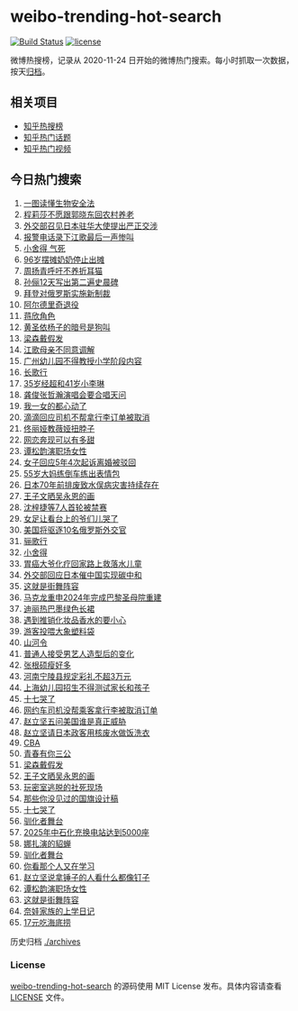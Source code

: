 # weibo-trending-hot-search

[![Build Status](https://github.com/justjavac/weibo-trending-hot-search/workflows/ci/badge.svg?branch=master)](https://github.com/justjavac/weibo-trending-hot-search/actions)
[![license](https://img.shields.io/github/license/justjavac/weibo-trending-hot-search)](https://github.com/justjavac/weibo-trending-hot-search/blob/master/LICENSE)

微博热搜榜，记录从 2020-11-24 日开始的微博热门搜索。每小时抓取一次数据，按天[归档](./archives)。

## 相关项目

- [知乎热搜榜](https://github.com/justjavac/zhihu-trending-top-search)
- [知乎热门话题](https://github.com/justjavac/zhihu-trending-hot-questions)
- [知乎热门视频](https://github.com/justjavac/zhihu-trending-hot-video)

## 今日热门搜索

<!-- BEGIN -->
<!-- 最后更新时间 Fri Apr 16 2021 05:04:21 GMT+0800 (China Standard Time) -->
1. [一图读懂生物安全法](https://s.weibo.com//weibo?q=%23%E4%B8%80%E5%9B%BE%E8%AF%BB%E6%87%82%E7%94%9F%E7%89%A9%E5%AE%89%E5%85%A8%E6%B3%95%23&Refer=new_time)
1. [程莉莎不愿跟郭晓东回农村养老](https://s.weibo.com//weibo?q=%23%E7%A8%8B%E8%8E%89%E8%8E%8E%E4%B8%8D%E6%84%BF%E8%B7%9F%E9%83%AD%E6%99%93%E4%B8%9C%E5%9B%9E%E5%86%9C%E6%9D%91%E5%85%BB%E8%80%81%23&Refer=top)
1. [外交部召见日本驻华大使提出严正交涉](https://s.weibo.com//weibo?q=%23%E5%A4%96%E4%BA%A4%E9%83%A8%E5%8F%AC%E8%A7%81%E6%97%A5%E6%9C%AC%E9%A9%BB%E5%8D%8E%E5%A4%A7%E4%BD%BF%E6%8F%90%E5%87%BA%E4%B8%A5%E6%AD%A3%E4%BA%A4%E6%B6%89%23&Refer=top)
1. [报警电话录下江歌最后一声惨叫](https://s.weibo.com//weibo?q=%23%E6%8A%A5%E8%AD%A6%E7%94%B5%E8%AF%9D%E5%BD%95%E4%B8%8B%E6%B1%9F%E6%AD%8C%E6%9C%80%E5%90%8E%E4%B8%80%E5%A3%B0%E6%83%A8%E5%8F%AB%23&Refer=top)
1. [小舍得 气死](https://s.weibo.com//weibo?q=%E5%B0%8F%E8%88%8D%E5%BE%97%20%E6%B0%94%E6%AD%BB&Refer=top)
1. [96岁摆摊奶奶停止出摊](https://s.weibo.com//weibo?q=%2396%E5%B2%81%E6%91%86%E6%91%8A%E5%A5%B6%E5%A5%B6%E5%81%9C%E6%AD%A2%E5%87%BA%E6%91%8A%23&Refer=top)
1. [周扬青呼吁不养折耳猫](https://s.weibo.com//weibo?q=%23%E5%91%A8%E6%89%AC%E9%9D%92%E5%91%BC%E5%90%81%E4%B8%8D%E5%85%BB%E6%8A%98%E8%80%B3%E7%8C%AB%23&Refer=top)
1. [孙俪12天写出第二遍史晨碑](https://s.weibo.com//weibo?q=%23%E5%AD%99%E4%BF%AA12%E5%A4%A9%E5%86%99%E5%87%BA%E7%AC%AC%E4%BA%8C%E9%81%8D%E5%8F%B2%E6%99%A8%E7%A2%91%23&Refer=top)
1. [拜登对俄罗斯实施新制裁](https://s.weibo.com//weibo?q=%23%E6%8B%9C%E7%99%BB%E5%AF%B9%E4%BF%84%E7%BD%97%E6%96%AF%E5%AE%9E%E6%96%BD%E6%96%B0%E5%88%B6%E8%A3%81%23&Refer=top)
1. [阿尔德里奇退役](https://s.weibo.com//weibo?q=%E9%98%BF%E5%B0%94%E5%BE%B7%E9%87%8C%E5%A5%87%E9%80%80%E5%BD%B9&Refer=top)
1. [蒋欣角色](https://s.weibo.com//weibo?q=%E8%92%8B%E6%AC%A3%E8%A7%92%E8%89%B2&Refer=top)
1. [黄圣依杨子的暗号是狗叫](https://s.weibo.com//weibo?q=%23%E9%BB%84%E5%9C%A3%E4%BE%9D%E6%9D%A8%E5%AD%90%E7%9A%84%E6%9A%97%E5%8F%B7%E6%98%AF%E7%8B%97%E5%8F%AB%23&Refer=top)
1. [梁森戴假发](https://s.weibo.com//weibo?q=%E6%A2%81%E6%A3%AE%E6%88%B4%E5%81%87%E5%8F%91&Refer=top)
1. [江歌母亲不同意调解](https://s.weibo.com//weibo?q=%23%E6%B1%9F%E6%AD%8C%E6%AF%8D%E4%BA%B2%E4%B8%8D%E5%90%8C%E6%84%8F%E8%B0%83%E8%A7%A3%23&Refer=top)
1. [广州幼儿园不得教授小学阶段内容](https://s.weibo.com//weibo?q=%23%E5%B9%BF%E5%B7%9E%E5%B9%BC%E5%84%BF%E5%9B%AD%E4%B8%8D%E5%BE%97%E6%95%99%E6%8E%88%E5%B0%8F%E5%AD%A6%E9%98%B6%E6%AE%B5%E5%86%85%E5%AE%B9%23&Refer=top)
1. [长歌行](https://s.weibo.com//weibo?q=%E9%95%BF%E6%AD%8C%E8%A1%8C&Refer=top)
1. [35岁经超和41岁小李琳](https://s.weibo.com//weibo?q=%2335%E5%B2%81%E7%BB%8F%E8%B6%85%E5%92%8C41%E5%B2%81%E5%B0%8F%E6%9D%8E%E7%90%B3%23&Refer=top)
1. [龚俊张哲瀚演唱会要合唱天问](https://s.weibo.com//weibo?q=%E9%BE%9A%E4%BF%8A%E5%BC%A0%E5%93%B2%E7%80%9A%E6%BC%94%E5%94%B1%E4%BC%9A%E8%A6%81%E5%90%88%E5%94%B1%E5%A4%A9%E9%97%AE&Refer=top)
1. [我一女的都心动了](https://s.weibo.com//weibo?q=%23%E6%88%91%E4%B8%80%E5%A5%B3%E7%9A%84%E9%83%BD%E5%BF%83%E5%8A%A8%E4%BA%86%23&Refer=top)
1. [滴滴回应司机不帮拿行李订单被取消](https://s.weibo.com//weibo?q=%23%E6%BB%B4%E6%BB%B4%E5%9B%9E%E5%BA%94%E5%8F%B8%E6%9C%BA%E4%B8%8D%E5%B8%AE%E6%8B%BF%E8%A1%8C%E6%9D%8E%E8%AE%A2%E5%8D%95%E8%A2%AB%E5%8F%96%E6%B6%88%23&Refer=top)
1. [佟丽娅教薇娅扭脖子](https://s.weibo.com//weibo?q=%23%E4%BD%9F%E4%B8%BD%E5%A8%85%E6%95%99%E8%96%87%E5%A8%85%E6%89%AD%E8%84%96%E5%AD%90%23&Refer=top)
1. [网恋奔现可以有多甜](https://s.weibo.com//weibo?q=%E7%BD%91%E6%81%8B%E5%A5%94%E7%8E%B0%E5%8F%AF%E4%BB%A5%E6%9C%89%E5%A4%9A%E7%94%9C&Refer=top)
1. [谭松韵演职场女性](https://s.weibo.com//weibo?q=%E8%B0%AD%E6%9D%BE%E9%9F%B5%E6%BC%94%E8%81%8C%E5%9C%BA%E5%A5%B3%E6%80%A7&Refer=top)
1. [女子回应5年4次起诉离婚被驳回](https://s.weibo.com//weibo?q=%23%E5%A5%B3%E5%AD%90%E5%9B%9E%E5%BA%945%E5%B9%B44%E6%AC%A1%E8%B5%B7%E8%AF%89%E7%A6%BB%E5%A9%9A%E8%A2%AB%E9%A9%B3%E5%9B%9E%23&Refer=top)
1. [55岁大妈练倒车练出表情包](https://s.weibo.com//weibo?q=%2355%E5%B2%81%E5%A4%A7%E5%A6%88%E7%BB%83%E5%80%92%E8%BD%A6%E7%BB%83%E5%87%BA%E8%A1%A8%E6%83%85%E5%8C%85%23&Refer=top)
1. [日本70年前排废致水俣病灾害持续存在](https://s.weibo.com//weibo?q=%23%E6%97%A5%E6%9C%AC70%E5%B9%B4%E5%89%8D%E6%8E%92%E5%BA%9F%E8%87%B4%E6%B0%B4%E4%BF%A3%E7%97%85%E7%81%BE%E5%AE%B3%E6%8C%81%E7%BB%AD%E5%AD%98%E5%9C%A8%23&Refer=top)
1. [王子文晒吴永恩的画](https://s.weibo.com//weibo?q=%23%E7%8E%8B%E5%AD%90%E6%96%87%E6%99%92%E5%90%B4%E6%B0%B8%E6%81%A9%E7%9A%84%E7%94%BB%23&Refer=top)
1. [沈梓捷等7人首轮被禁赛](https://s.weibo.com//weibo?q=%E6%B2%88%E6%A2%93%E6%8D%B7%E7%AD%897%E4%BA%BA%E9%A6%96%E8%BD%AE%E8%A2%AB%E7%A6%81%E8%B5%9B&Refer=top)
1. [女足让看台上的爷们儿哭了](https://s.weibo.com//weibo?q=%23%E5%A5%B3%E8%B6%B3%E8%AE%A9%E7%9C%8B%E5%8F%B0%E4%B8%8A%E7%9A%84%E7%88%B7%E4%BB%AC%E5%84%BF%E5%93%AD%E4%BA%86%23&Refer=top)
1. [美国将驱逐10名俄罗斯外交官](https://s.weibo.com//weibo?q=%23%E7%BE%8E%E5%9B%BD%E5%B0%86%E9%A9%B1%E9%80%9010%E5%90%8D%E4%BF%84%E7%BD%97%E6%96%AF%E5%A4%96%E4%BA%A4%E5%AE%98%23&Refer=top)
1. [骊歌行](https://s.weibo.com//weibo?q=%E9%AA%8A%E6%AD%8C%E8%A1%8C&Refer=top)
1. [小舍得](https://s.weibo.com//weibo?q=%E5%B0%8F%E8%88%8D%E5%BE%97&Refer=top)
1. [胃癌大爷化疗回家路上救落水儿童](https://s.weibo.com//weibo?q=%E8%83%83%E7%99%8C%E5%A4%A7%E7%88%B7%E5%8C%96%E7%96%97%E5%9B%9E%E5%AE%B6%E8%B7%AF%E4%B8%8A%E6%95%91%E8%90%BD%E6%B0%B4%E5%84%BF%E7%AB%A5&Refer=top)
1. [外交部回应日本催中国实现碳中和](https://s.weibo.com//weibo?q=%23%E5%A4%96%E4%BA%A4%E9%83%A8%E5%9B%9E%E5%BA%94%E6%97%A5%E6%9C%AC%E5%82%AC%E4%B8%AD%E5%9B%BD%E5%AE%9E%E7%8E%B0%E7%A2%B3%E4%B8%AD%E5%92%8C%23&Refer=top)
1. [这就是街舞阵容](https://s.weibo.com//weibo?q=%23%E8%BF%99%E5%B0%B1%E6%98%AF%E8%A1%97%E8%88%9E%E9%98%B5%E5%AE%B9%23&Refer=top)
1. [马克龙重申2024年完成巴黎圣母院重建](https://s.weibo.com//weibo?q=%23%E9%A9%AC%E5%85%8B%E9%BE%99%E9%87%8D%E7%94%B32024%E5%B9%B4%E5%AE%8C%E6%88%90%E5%B7%B4%E9%BB%8E%E5%9C%A3%E6%AF%8D%E9%99%A2%E9%87%8D%E5%BB%BA%23&Refer=top)
1. [迪丽热巴墨绿色长裙](https://s.weibo.com//weibo?q=%23%E8%BF%AA%E4%B8%BD%E7%83%AD%E5%B7%B4%E5%A2%A8%E7%BB%BF%E8%89%B2%E9%95%BF%E8%A3%99%23&Refer=top)
1. [遇到推销化妆品香水的要小心](https://s.weibo.com//weibo?q=%23%E9%81%87%E5%88%B0%E6%8E%A8%E9%94%80%E5%8C%96%E5%A6%86%E5%93%81%E9%A6%99%E6%B0%B4%E7%9A%84%E8%A6%81%E5%B0%8F%E5%BF%83%23&Refer=top)
1. [游客投喂大象塑料袋](https://s.weibo.com//weibo?q=%23%E6%B8%B8%E5%AE%A2%E6%8A%95%E5%96%82%E5%A4%A7%E8%B1%A1%E5%A1%91%E6%96%99%E8%A2%8B%23&Refer=top)
1. [山河令](https://s.weibo.com//weibo?q=%E5%B1%B1%E6%B2%B3%E4%BB%A4&Refer=top)
1. [普通人接受男艺人造型后的变化](https://s.weibo.com//weibo?q=%23%E6%99%AE%E9%80%9A%E4%BA%BA%E6%8E%A5%E5%8F%97%E7%94%B7%E8%89%BA%E4%BA%BA%E9%80%A0%E5%9E%8B%E5%90%8E%E7%9A%84%E5%8F%98%E5%8C%96%23&Refer=top)
1. [张根硕瘦好多](https://s.weibo.com//weibo?q=%23%E5%BC%A0%E6%A0%B9%E7%A1%95%E7%98%A6%E5%A5%BD%E5%A4%9A%23&Refer=top)
1. [河南宁陵县规定彩礼不超3万元](https://s.weibo.com//weibo?q=%23%E6%B2%B3%E5%8D%97%E5%AE%81%E9%99%B5%E5%8E%BF%E8%A7%84%E5%AE%9A%E5%BD%A9%E7%A4%BC%E4%B8%8D%E8%B6%853%E4%B8%87%E5%85%83%23&Refer=top)
1. [上海幼儿园招生不得测试家长和孩子](https://s.weibo.com//weibo?q=%23%E4%B8%8A%E6%B5%B7%E5%B9%BC%E5%84%BF%E5%9B%AD%E6%8B%9B%E7%94%9F%E4%B8%8D%E5%BE%97%E6%B5%8B%E8%AF%95%E5%AE%B6%E9%95%BF%E5%92%8C%E5%AD%A9%E5%AD%90%23&Refer=top)
1. [十七哭了](https://s.weibo.com//weibo?q=%23%E5%8D%81%E4%B8%83%E5%93%AD%E4%BA%86%23&Refer=top)
1. [网约车司机没帮乘客拿行李被取消订单](https://s.weibo.com//weibo?q=%E7%BD%91%E7%BA%A6%E8%BD%A6%E5%8F%B8%E6%9C%BA%E6%B2%A1%E5%B8%AE%E4%B9%98%E5%AE%A2%E6%8B%BF%E8%A1%8C%E6%9D%8E%E8%A2%AB%E5%8F%96%E6%B6%88%E8%AE%A2%E5%8D%95&Refer=top)
1. [赵立坚五问美国谁是真正威胁](https://s.weibo.com//weibo?q=%23%E8%B5%B5%E7%AB%8B%E5%9D%9A%E4%BA%94%E9%97%AE%E7%BE%8E%E5%9B%BD%E8%B0%81%E6%98%AF%E7%9C%9F%E6%AD%A3%E5%A8%81%E8%83%81%23&Refer=top)
1. [赵立坚请日本政客用核废水做饭洗衣](https://s.weibo.com//weibo?q=%23%E8%B5%B5%E7%AB%8B%E5%9D%9A%E8%AF%B7%E6%97%A5%E6%9C%AC%E6%94%BF%E5%AE%A2%E7%94%A8%E6%A0%B8%E5%BA%9F%E6%B0%B4%E5%81%9A%E9%A5%AD%E6%B4%97%E8%A1%A3%23&Refer=top)
1. [CBA](https://s.weibo.com//weibo?q=CBA&Refer=top)
1. [青春有你三公](https://s.weibo.com//weibo?q=%E9%9D%92%E6%98%A5%E6%9C%89%E4%BD%A0%E4%B8%89%E5%85%AC&Refer=top)
1. [梁森戴假发](https://s.weibo.com//weibo?q=%23%E6%A2%81%E6%A3%AE%E6%88%B4%E5%81%87%E5%8F%91%23&Refer=top)
1. [王子文晒吴永恩的画](https://s.weibo.com//weibo?q=%E7%8E%8B%E5%AD%90%E6%96%87%E6%99%92%E5%90%B4%E6%B0%B8%E6%81%A9%E7%9A%84%E7%94%BB&Refer=top)
1. [玩密室逃脱的社死现场](https://s.weibo.com//weibo?q=%23%E7%8E%A9%E5%AF%86%E5%AE%A4%E9%80%83%E8%84%B1%E7%9A%84%E7%A4%BE%E6%AD%BB%E7%8E%B0%E5%9C%BA%23&Refer=top)
1. [那些你没见过的国旗设计稿](https://s.weibo.com//weibo?q=%23%E9%82%A3%E4%BA%9B%E4%BD%A0%E6%B2%A1%E8%A7%81%E8%BF%87%E7%9A%84%E5%9B%BD%E6%97%97%E8%AE%BE%E8%AE%A1%E7%A8%BF%23&Refer=new_time)
1. [十七哭了](https://s.weibo.com//weibo?q=%E5%8D%81%E4%B8%83%E5%93%AD%E4%BA%86&Refer=top)
1. [驯化者舞台](https://s.weibo.com//weibo?q=%E9%A9%AF%E5%8C%96%E8%80%85%E8%88%9E%E5%8F%B0&Refer=top)
1. [2025年中石化充换电站达到5000座](https://s.weibo.com//weibo?q=%232025%E5%B9%B4%E4%B8%AD%E7%9F%B3%E5%8C%96%E5%85%85%E6%8D%A2%E7%94%B5%E7%AB%99%E8%BE%BE%E5%88%B05000%E5%BA%A7%23&Refer=top)
1. [娜扎演的貂蝉](https://s.weibo.com//weibo?q=%23%E5%A8%9C%E6%89%8E%E6%BC%94%E7%9A%84%E8%B2%82%E8%9D%89%23&Refer=top)
1. [驯化者舞台](https://s.weibo.com//weibo?q=%23%E9%A9%AF%E5%8C%96%E8%80%85%E8%88%9E%E5%8F%B0%23&Refer=top)
1. [你看那个人又在学习](https://s.weibo.com//weibo?q=%23%E4%BD%A0%E7%9C%8B%E9%82%A3%E4%B8%AA%E4%BA%BA%E5%8F%88%E5%9C%A8%E5%AD%A6%E4%B9%A0%23&Refer=top)
1. [赵立坚说拿锤子的人看什么都像钉子](https://s.weibo.com//weibo?q=%23%E8%B5%B5%E7%AB%8B%E5%9D%9A%E8%AF%B4%E6%8B%BF%E9%94%A4%E5%AD%90%E7%9A%84%E4%BA%BA%E7%9C%8B%E4%BB%80%E4%B9%88%E9%83%BD%E5%83%8F%E9%92%89%E5%AD%90%23&Refer=top)
1. [谭松韵演职场女性](https://s.weibo.com//weibo?q=%23%E8%B0%AD%E6%9D%BE%E9%9F%B5%E6%BC%94%E8%81%8C%E5%9C%BA%E5%A5%B3%E6%80%A7%23&Refer=top)
1. [这就是街舞阵容](https://s.weibo.com//weibo?q=%E8%BF%99%E5%B0%B1%E6%98%AF%E8%A1%97%E8%88%9E%E9%98%B5%E5%AE%B9&Refer=top)
1. [奈娃家族的上学日记](https://s.weibo.com//weibo?q=%E5%A5%88%E5%A8%83%E5%AE%B6%E6%97%8F%E7%9A%84%E4%B8%8A%E5%AD%A6%E6%97%A5%E8%AE%B0&Refer=top)
1. [17元吃海底捞](https://s.weibo.com//weibo?q=%2317%E5%85%83%E5%90%83%E6%B5%B7%E5%BA%95%E6%8D%9E%23&Refer=top)
<!-- END -->

历史归档 [./archives](./archives)

### License

[weibo-trending-hot-search](https://github.com/justjavac/weibo-trending-hot-search) 的源码使用 MIT License 发布。具体内容请查看 [LICENSE](./LICENSE) 文件。

